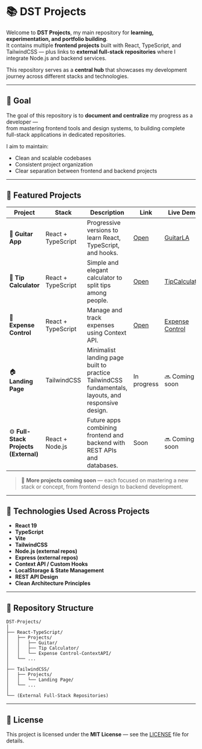 # 📚 DST Projects

Welcome to **DST Projects**, my main repository for **learning, experimentation, and portfolio building**.  
It contains multiple **frontend projects** built with React, TypeScript, and TailwindCSS — plus links to **external full-stack repositories** where I integrate Node.js and backend services.

This repository serves as a **central hub** that showcases my development journey across different stacks and technologies.

---

## 🎯 Goal

The goal of this repository is to **document and centralize** my progress as a developer —  
from mastering frontend tools and design systems, to building complete full-stack applications in dedicated repositories.

I aim to maintain:
- Clean and scalable codebases  
- Consistent project organization  
- Clear separation between frontend and backend projects  

---

## 🚀 Featured Projects

| Project | Stack | Description | Link | Live Demo |
|----------|--------|--------------|-----------|-------|
| 🎸 **Guitar App** | React + TypeScript | Progressive versions to learn React, TypeScript, and hooks. | [Open](./React-TypeScript/Projects/Guitar) | [GuitarLA](https://guitarla-dst.netlify.app/) |
| 🧮 **Tip Calculator** | React + TypeScript | Simple and elegant calculator to split tips among people. | [Open](./React-TypeScript/Projects/Tip%20Calculator) | [TipCalculator](https://tipcalculator-dst.netlify.app/) |
| 💸 **Expense Control** | React + TypeScript | Manage and track expenses using Context API. | [Open](./React-TypeScript/Projects/Expense%20Control-ContextAPI) | [Expense Control](https://expense-control-dst.netlify.app/) |
| 🏠 **Landing Page** | TailwindCSS | Minimalist landing page built to practice TailwindCSS fundamentals, layouts, and responsive design. | In progress | 🔜 Coming soon |
| ⚙️ **Full-Stack Projects (External)** | React + Node.js | Future apps combining frontend and backend with REST APIs and databases. | Soon | 🔜 Coming soon |

> 🚧 **More projects coming soon** — each focused on mastering a new stack or concept, from frontend design to backend development.

---

## 🧱 Technologies Used Across Projects

- **React 19**
- **TypeScript**
- **Vite**
- **TailwindCSS**
- **Node.js (external repos)**
- **Express (external repos)**
- **Context API / Custom Hooks**
- **LocalStorage & State Management**
- **REST API Design**
- **Clean Architecture Principles**

---

## 🧩 Repository Structure

```text
DST-Projects/
│
├── React-TypeScript/
│   ├── Projects/
│   │   ├── Guitar/
│   │   ├── Tip Calculator/
│   │   └── Expense Control-ContextAPI/
│   └── ...
│
├── TailwindCSS/
│   ├── Projects/
│   │   └── Landing Page/
│   └── ...
│
└── (External Full-Stack Repositories)
```

---

## 📄 License

This project is licensed under the **MIT License** — see the [LICENSE](./LICENSE) file for details.




